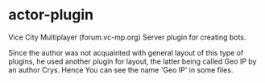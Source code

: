 # actor-plugin
Vice City Multiplayer (forum.vc-mp.org) Server plugin for creating bots.

Since the author was not acquainted with general layout of this type of plugins, he used another plugin for layout, the latter being called Geo IP by an author Crys.  Hence You can see the name 'Geo IP' in some files.


